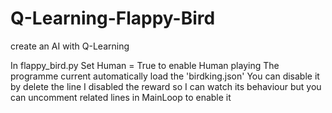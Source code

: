 # Q-Learning-Flappy-Bird
create an AI with Q-Learning 

In flappy_bird.py
Set Human = True to enable Human playing
The programme current automatically load the 'birdking.json'
You can disable it by delete the line
I disabled the reward so I can watch its behaviour but you can uncomment related lines in MainLoop to enable it
